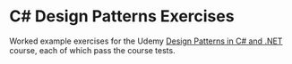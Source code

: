 # C# Design Patterns Exercises

Worked example exercises for the Udemy [Design Patterns in C# and .NET](https://www.udemy.com/course/design-patterns-csharp-dotnet/) course, each of which pass the course tests.